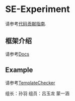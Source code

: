 # SE-Experiment

请参考[代码贡献指南](CONTRIBUTING.md).

## 框架介绍

请参考[Docs](docs/README.md)

## Example

请参考[TemplateChecker](tests/TemplateChecker/README.md)

组长：孙羽
组员：吕玉龙 蒙一涵

